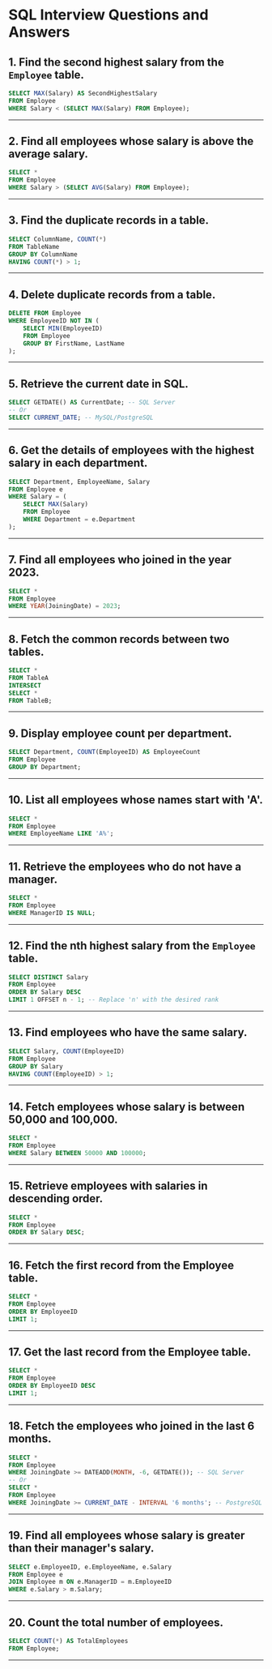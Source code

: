 
# SQL Interview Questions and Answers

## 1. Find the second highest salary from the `Employee` table.

```sql
SELECT MAX(Salary) AS SecondHighestSalary
FROM Employee
WHERE Salary < (SELECT MAX(Salary) FROM Employee);
```

---

## 2. Find all employees whose salary is above the average salary.

```sql
SELECT * 
FROM Employee
WHERE Salary > (SELECT AVG(Salary) FROM Employee);
```

---

## 3. Find the duplicate records in a table.

```sql
SELECT ColumnName, COUNT(*)
FROM TableName
GROUP BY ColumnName
HAVING COUNT(*) > 1;
```

---

## 4. Delete duplicate records from a table.

```sql
DELETE FROM Employee
WHERE EmployeeID NOT IN (
    SELECT MIN(EmployeeID)
    FROM Employee
    GROUP BY FirstName, LastName
);
```

---

## 5. Retrieve the current date in SQL.

```sql
SELECT GETDATE() AS CurrentDate; -- SQL Server
-- Or
SELECT CURRENT_DATE; -- MySQL/PostgreSQL
```

---

## 6. Get the details of employees with the highest salary in each department.

```sql
SELECT Department, EmployeeName, Salary
FROM Employee e
WHERE Salary = (
    SELECT MAX(Salary)
    FROM Employee
    WHERE Department = e.Department
);
```

---

## 7. Find all employees who joined in the year 2023.

```sql
SELECT * 
FROM Employee
WHERE YEAR(JoiningDate) = 2023;
```

---

## 8. Fetch the common records between two tables.

```sql
SELECT * 
FROM TableA
INTERSECT
SELECT * 
FROM TableB;
```

---

## 9. Display employee count per department.

```sql
SELECT Department, COUNT(EmployeeID) AS EmployeeCount
FROM Employee
GROUP BY Department;
```

---

## 10. List all employees whose names start with 'A'.

```sql
SELECT * 
FROM Employee
WHERE EmployeeName LIKE 'A%';
```

---

## 11. Retrieve the employees who do not have a manager.

```sql
SELECT *
FROM Employee
WHERE ManagerID IS NULL;
```

---

## 12. Find the nth highest salary from the `Employee` table.

```sql
SELECT DISTINCT Salary
FROM Employee
ORDER BY Salary DESC
LIMIT 1 OFFSET n - 1; -- Replace 'n' with the desired rank
```

---

## 13. Find employees who have the same salary.

```sql
SELECT Salary, COUNT(EmployeeID)
FROM Employee
GROUP BY Salary
HAVING COUNT(EmployeeID) > 1;
```

---

## 14. Fetch employees whose salary is between 50,000 and 100,000.

```sql
SELECT * 
FROM Employee
WHERE Salary BETWEEN 50000 AND 100000;
```

---

## 15. Retrieve employees with salaries in descending order.

```sql
SELECT *
FROM Employee
ORDER BY Salary DESC;
```

---

## 16. Fetch the first record from the Employee table.

```sql
SELECT * 
FROM Employee
ORDER BY EmployeeID
LIMIT 1;
```

---

## 17. Get the last record from the Employee table.

```sql
SELECT * 
FROM Employee
ORDER BY EmployeeID DESC
LIMIT 1;
```

---

## 18. Fetch the employees who joined in the last 6 months.

```sql
SELECT *
FROM Employee
WHERE JoiningDate >= DATEADD(MONTH, -6, GETDATE()); -- SQL Server
-- Or
SELECT *
FROM Employee
WHERE JoiningDate >= CURRENT_DATE - INTERVAL '6 months'; -- PostgreSQL
```

---

## 19. Find all employees whose salary is greater than their manager's salary.

```sql
SELECT e.EmployeeID, e.EmployeeName, e.Salary
FROM Employee e
JOIN Employee m ON e.ManagerID = m.EmployeeID
WHERE e.Salary > m.Salary;
```

---

## 20. Count the total number of employees.

```sql
SELECT COUNT(*) AS TotalEmployees
FROM Employee;
```

---
